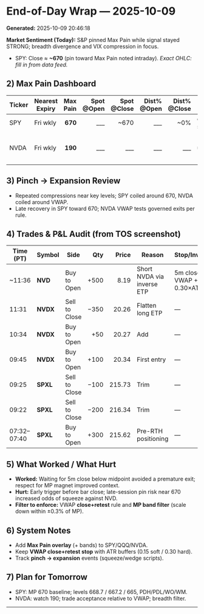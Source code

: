 # End-of-Day Wrap — 2025-10-09

**Generated:** 2025-10-09 20:46:18

**Market Sentiment (Today):** S&P pinned Max Pain while signal stayed STRONG; breadth divergence and VIX compression in focus.
- SPY: Close ≈ **~670** (pin toward Max Pain noted intraday).  *Exact OHLC: fill in from data feed.*

## 2) Max Pain Dashboard
| Ticker | Nearest Expiry | Max Pain | Spot @Open | Spot @Close | Dist% @Open | Dist% @Close | MP Drift | Notes |
|---|---|---:|---:|---:|---:|---:|---|---|
| SPY | Fri wkly | **670** | ___ | ~670 | ___ | ~0% | obs: stable | Pinned late day |
| NVDA | Fri wkly | **190** | ___ | ___ | ___ | ___ | unknown | Watched 190 as reactive level |

## 3) Pinch → Expansion Review
- Repeated compressions near key levels; SPY coiled around 670, NVDA coiled around VWAP.
- Late recovery in SPY toward 670; NVDA VWAP tests governed exits per rule.

## 4) Trades & P&L Audit (from TOS screenshot)
| Time (PT) | Symbol | Side | Qty | Price | Reason | Stop/Invalidation | Exit | R | Result |
|---|---|---|---:|---:|---|---|---|---:|---|
| ~11:36 | **NVD** | Buy to Open | +500 | 8.19 | Short NVDA via inverse ETP | 5m close > VWAP + 0.30×ATR(5) | Held into close | — | Day P/L ≈ **−$205.50** |
| 11:31 | **NVDX** | Sell to Close | −350 | 20.26 | Flatten long ETP | — | — | — | — |
| 10:34 | **NVDX** | Buy to Open | +50 | 20.27 | Add | — | — | — | — |
| 09:45 | **NVDX** | Buy to Open | +100 | 20.34 | First entry | — | — | — | — |
| 09:25 | **SPXL** | Sell to Close | −100 | 215.73 | Trim | — | — | — | — |
| 09:22 | **SPXL** | Sell to Close | −200 | 216.34 | Trim | — | — | — | — |
| 07:32–07:40 | **SPXL** | Buy to Open | +300 | 215.62 | Pre-RTH positioning | — | — | — | — |

## 5) What Worked / What Hurt
- **Worked:** Waiting for 5m close below midpoint avoided a premature exit; respect for MP magnet improved context.
- **Hurt:** Early trigger before bar close; late-session pin risk near 670 increased odds of squeeze against NVD.
- **Filter to enforce:** VWAP **close+retest** rule and **MP band filter** (scale down within ±0.3% of MP).

## 6) System Notes
- Add **Max Pain overlay** (+ bands) to SPY/QQQ/NVDA.
- Keep **VWAP close+retest stop** with ATR buffers (0.15 soft / 0.30 hard).
- Track **pinch → expansion** events (squeeze/wedge scripts).

## 7) Plan for Tomorrow
- SPY: MP 670 baseline; levels 668.7 / 667.2 / 665, PDH/PDL/WO/WM.
- NVDA: watch 190; trade acceptance relative to VWAP; breadth filter.

---